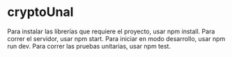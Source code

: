 # cryptoUnal

Para instalar las librerías que requiere el proyecto, usar npm install.
Para correr el servidor, usar npm start.
Para iniciar en modo desarrollo, usar npm run dev.
Para correr las pruebas unitarias, usar npm test.